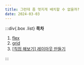 ```yaml
---
title: 그런데 좀 멋지게 배치할 수 없을까?
date: 2024-03-03
---
```


:::div{.box .list}
**목차**

1. [flex](/basecamp-html-css/chapter06/06-1)
2. [grid](/basecamp-html-css/chapter06/06-2)
3. [[직접 해보기] 레이아웃 만들기](/basecamp-html-css/chapter06/06-3)

:::
